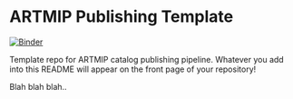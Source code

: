 # ARTMIP Publishing Template

[![Binder](https://mybinder.org/badge_logo.svg)](https://mybinder.org/v2/gh/jbbutler/artmip-publish-jimmy/HEAD?urlpath=%2Fdoc%2Ftree%2Fcatalog_demo.ipynb)

Template repo for ARTMIP catalog publishing pipeline. Whatever you add into this README will appear on the front page of your repository!

Blah blah blah..
